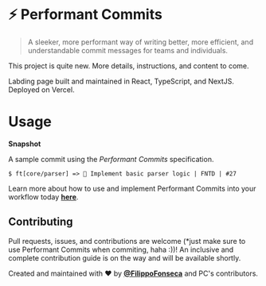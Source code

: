 # ⚡️ Performant Commits

 > A sleeker, more performant way of writing better, more efficient, and understandable commit messages for teams and individuals.
 
 This project is quite new. More details, instructions, and content to come.
 
 Labding page built and maintained in React, TypeScript, and NextJS. Deployed on Vercel.
 
 # Usage
 
 **Snapshot**
 
 A sample commit using the *Performant Commits* specification.
 
 ```
 $ ft[core/parser] => 💎 Implement basic parser logic | FNTD | #27 
 ```
 
 Learn more about how to use and implement Performant Commits into your workflow today [**here**](https://github.com/performant-commits/performantcommits/blob/main/docs/USAGE.md).
 
 
 ## Contributing
 
 Pull requests, issues, and contributions are welcome (*just make sure to use Performant Commits when commiting, haha :))! An inclusive and complete contribution guide is on the way and will be available shortly.
 
 Created and maintained with ❤️ by [**@FilippoFonseca**](https://twitter.com/FilippoFonseca) and PC's contributors.
 
 
